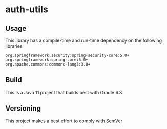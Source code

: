 # auth-utils

## Usage
This library has a compile-time and run-time dependency on the following libraries

    org.springframework.security:spring-security-core:5.0+
    org.springframework:spring-core:5.0+
    org.apache.commons:commons-lang3:3.0+

## Build
This is a Java 11 project that builds best with Gradle 6.3

## Versioning
This project makes a best effort to comply with [SemVer](https://semver.org/)
